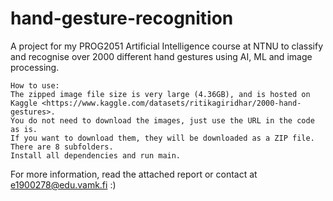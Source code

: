 # hand-gesture-recognition
A project for my PROG2051 Artificial Intelligence course at NTNU to classify and recognise over 2000 different hand gestures using AI, ML and image processing.
```
How to use:
The zipped image file size is very large (4.36GB), and is hosted on Kaggle <https://www.kaggle.com/datasets/ritikagiridhar/2000-hand-gestures>.
You do not need to download the images, just use the URL in the code as is. 
If you want to download them, they will be downloaded as a ZIP file. There are 8 subfolders.
Install all dependencies and run main.
```

For more information, read the attached report or contact at e1900278@edu.vamk.fi :)
